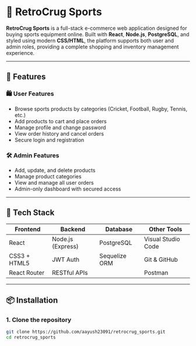 # 🏀 RetroCrug Sports

**RetroCrug Sports** is a full-stack e-commerce web application designed for buying sports equipment online. Built with **React**, **Node.js**, **PostgreSQL**, and styled using modern **CSS/HTML**, the platform supports both user and admin roles, providing a complete shopping and inventory management experience.

---

## 🚀 Features

### 🛍️ User Features
- Browse sports products by categories (Cricket, Football, Rugby, Tennis, etc.)
- Add products to cart and place orders
- Manage profile and change password
- View order history and cancel orders
- Secure login and registration

### 🛠️ Admin Features
- Add, update, and delete products
- Manage product categories
- View and manage all user orders
- Admin-only dashboard with secured access

---

## 🧰 Tech Stack

| Frontend      | Backend        | Database      | Other Tools        |
|---------------|----------------|----------------|---------------------|
| React         | Node.js (Express) | PostgreSQL     | Visual Studio Code  |
| CSS3 + HTML5  | JWT Auth       | Sequelize ORM | Git & GitHub        |
| React Router  | RESTful APIs   |               | Postman             |

---

## 📦 Installation

### 1. Clone the repository
```bash
git clone https://github.com/aayush23091/retrocrug_sports.git
cd retrocrug_sports
